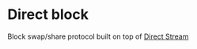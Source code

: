 # Direct block

Block swap/share protocol built on top of [Direct Stream](./../direct-stream/README.md)
